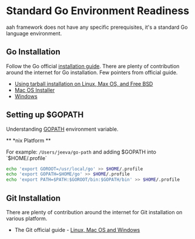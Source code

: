 # Standard Go Environment Readiness

aah framework does not have any specific prerequisites, it's a standard Go language environment.

## Go Installation

Follow the Go official [installation guide](https://golang.org/doc/install). There are plenty of contribution around the internet for Go installation. Few pointers from official guide.

  * [Using tarball installation on Linux, Max OS, and Free BSD](https://golang.org/doc/install#install)
  * [Mac OS Installer](https://golang.org/doc/install#osx)
  * [Windows](https://golang.org/doc/install#windows)

## Setting up $GOPATH

Understanding [GOPATH](https://github.com/golang/go/wiki/GOPATH) environment variable.

** *nix Platform **

For example: `/Users/jeeva/go-path` and adding $GOPATH into `$HOME/.profile`

```bash
echo 'export GOROOT=/usr/local/go' >> $HOME/.profile
echo 'export GOPATH=$HOME/go' >> $HOME/.profile
echo 'export PATH=$PATH:$GOROOT/bin:$GOPATH/bin' >> $HOME/.profile
```

## Git Installation

There are plenty of contribution around the internet for Git installation on various platform.

  * The Git official guide - [Linux, Mac OS and Windows](https://git-scm.com/book/en/v2/Getting-Started-Installing-Git)
